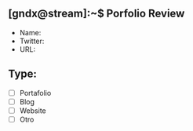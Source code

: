 ## [gndx@stream]:~$ Porfolio Review

- Name: 
- Twitter: 
- URL: 

## Type:
  - [ ] Portafolio
  - [ ] Blog
  - [ ] Website
  - [ ] Otro
